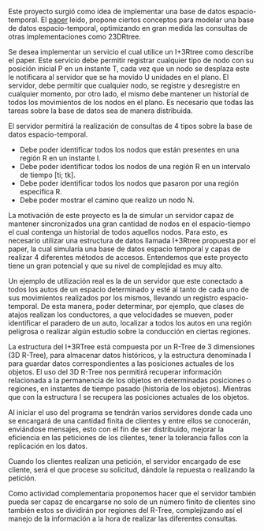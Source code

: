 Este proyecto surgió como idea de implementar una base de datos espacio-temporal. El [paper](http://sedici.unlp.edu.ar/bitstream/handle/10915/21205/Documento_completo.pdf?sequence=1) leído, propone ciertos conceptos para modelar una base de datos espacio-temporal, optimizando en gran medida las consultas de otras implementaciones como 23DRtree.

Se desea implementar un servicio el cual utilice un I+3Rtree como describe el paper. Este servicio debe permitir registrar cualquier tipo de nodo con su posición inicial P en un instante T, cada vez que un nodo se desplaza este le notificara al servidor que se ha movido U unidades en el plano. El servidor, debe permitir que cualquier nodo, se registre y desregistre en cualquier momento, por otro lado, el mismo debe mantener un historial de todos los movimientos de los nodos en el plano. Es necesario que todas las tareas sobre la base de datos sea de manera distribuida.

El servidor permitirá la realización de consultas de 4 tipos sobre la base de datos espacio-temporal.
* Debe poder identificar todos los nodos que están presentes en una región R en un instante I.
* Debe poder identificar todos los nodos de una región R en un intervalo de tiempo [ti; tk].
* Debe poder identificar todos los nodos que pasaron por una región especifica R.
* Debe poder mostrar el camino que realizo un nodo N.

La motivación de este proyecto es la de simular un servidor capaz de mantener sincronizados una gran cantidad de nodos en el espacio-tiempo el cual contenga un historial de todos aquellos nodos. Para esto, es necesario utilizar una estructura de datos llamada I+3Rtree propuesta por el paper, la cual simularía una base de datos espacio temporal y capas de realizar 4 diferentes métodos de accesos. Entendemos que este proyecto tiene un gran potencial y que su nivel de complejidad es muy alto.

Un ejemplo de utilización real es la de un servidor que este conectado a todos los autos de un espacio determinado y esté al tanto de cada uno de sus movimientos realizados por los mismos, llevando un registro espacio-temporal. De esta manera, poder determinar, por ejemplo, que clases de atajos realizan los conductores, a que velocidades se mueven, poder identificar el paradero de un auto, localizar a todos los autos en una región peligrosa o realizar algún estudio sobre la conducción en ciertas regiones.

La estructura del I+3RTree está compuesta por un R-Tree de 3 dimensiones (3D R-Tree), para almacenar datos históricos, y la estructura denominada I para guardar datos correspondientes a las posiciones actuales de los objetos. El uso del 3D R-Tree nos permitirá recuperar información relacionada a la permanencia de los objetos en determinadas posiciones o regiones, en instantes de tiempo pasado (historia de los objetos). Mientras que con la estructura I se recupera las posiciones actuales de los objetos.

Al iniciar el uso del programa se tendrán varios servidores donde cada uno se encargará de una cantidad finita de clientes y entre ellos se conocerán, enviándose mensajes, esto con el fin de ser distribuido, mejorar la eficiencia en las peticiones de los clientes, tener la tolerancia fallos con la replicación en los datos.

Cuando los clientes realizan una petición, el servidor encargado de ese cliente, será el que procese su solicitud, dándole la repuesta o realizando la petición.

Como actividad complementaria proponemos hacer que el servidor también pueda ser capaz de encargarse no solo de un número finito de clientes sino también estos se dividirán por regiones del R-Tree, complejizando así el manejo de la información a la hora de realizar las diferentes consultas.

